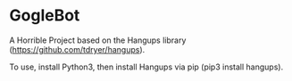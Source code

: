 GogleBot
========

A Horrible Project based on the Hangups library (https://github.com/tdryer/hangups).

To use, install Python3, then install Hangups via pip (pip3 install hangups).
